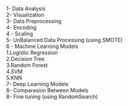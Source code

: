 1- Data Analysis                                                                                                                                                                              
2- Visualization                                                                                                                                                                              
3- Data Preprocessing                                                                                                                                                                         
4- Encoding                                                                                                                                                                                   
4 - Scaling                                                                                                                                                                                   
5- UnBalanced Data Processing (using SMOTE)                                                                                                                                                   
6 - Machine Learning Models                                                                                                                                                                   
    1.Logistic Regression                                                                                                                                                                                                                                                                                                                                        
    2.Decision Tree                                                                                                                                                                               
    3.Random Forest                                                                                                                                                                                    
    4.SVM                                                                                                                                                                                               
    5.KNN                                                                                                                                                                                                
7- Deep Learning Models                                                                                                                                                                                       
8- Comparasion Between Models                                                                                                                                                                                  
8- Fine tuning (using RandomSearch)                                                                                                                                                                              
